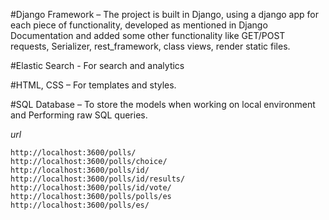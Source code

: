 #Django Framework – The project is built in Django, using a django app for each piece of functionality, developed as mentioned in Django Documentation and added some other functionality like GET/POST requests, Serializer, rest_framework, class views, render static files.

#Elastic Search - For search and analytics

#HTML, CSS – For templates and styles.

#SQL Database – To store the models when working on local environment and Performing raw SQL queries.

*url*

    http://localhost:3600/polls/
    http://localhost:3600/polls/choice/
    http://localhost:3600/polls/id/
    http://localhost:3600/polls/id/results/
    http://localhost:3600/polls/id/vote/
    http://localhost:3600/polls/polls/es
    http://localhost:3600/polls/es/
